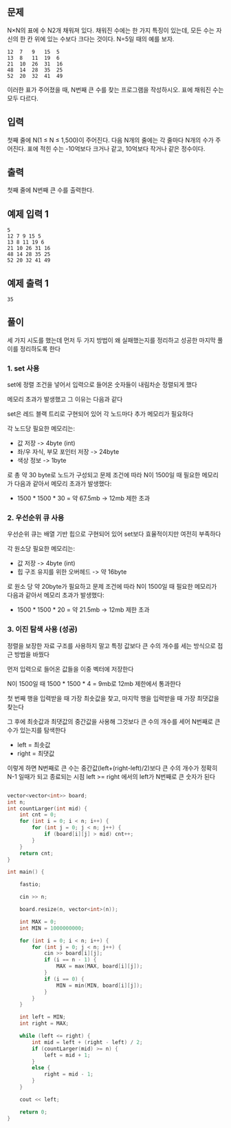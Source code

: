 ## 문제
N×N의 표에 수 N2개 채워져 있다. 채워진 수에는 한 가지 특징이 있는데, 모든 수는 자신의 한 칸 위에 있는 수보다 크다는 것이다. N=5일 때의 예를 보자.

```
12	7	9	15	5
13	8	11	19	6
21	10	26	31	16
48	14	28	35	25
52	20	32	41	49
```
이러한 표가 주어졌을 때, N번째 큰 수를 찾는 프로그램을 작성하시오. 표에 채워진 수는 모두 다르다.

## 입력
첫째 줄에 N(1 ≤ N ≤ 1,500)이 주어진다. 다음 N개의 줄에는 각 줄마다 N개의 수가 주어진다. 표에 적힌 수는 -10억보다 크거나 같고, 10억보다 작거나 같은 정수이다.

## 출력
첫째 줄에 N번째 큰 수를 출력한다.

## 예제 입력 1 
```
5
12 7 9 15 5
13 8 11 19 6
21 10 26 31 16
48 14 28 35 25
52 20 32 41 49
```
## 예제 출력 1 
```
35
```

## 풀이

세 가지 시도를 했는데 먼저 두 가지 방법이 왜 실패했는지를 정리하고 성공한 마지막 풀이를 정리하도록 한다<br>

### 1. set 사용 

set에 정렬 조건을 넣어서 입력으로 들어온 숫자들이 내림차순 정렬되게 했다

메모리 초과가 발생했고 그 이유는 다음과 같다

set은 레드 블랙 트리로 구현되어 있어 각 노드마다 추가 메모리가 필요하다

각 노드당 필요한 메모리는:
  - 값 저장 -> 4byte (int)
  - 좌/우 자식, 부모 포인터 저장 -> 24byte
  - 색상 정보 -> 1byte

로 총 약 30 byte로 노드가 구성되고 문제 조건에 따라 N이 1500일 때 필요한 메모리가 다음과 같아서 메모리 초과가 발생했다:
  - 1500 * 1500 * 30 = 약 67.5mb -> 12mb 제한 초과



### 2. 우선순위 큐 사용

우선순위 큐는 배열 기반 힙으로 구현되어 있어 set보다 효율적이지만 여전히 부족하다

각 원소당 필요한 메모리는:
  - 값 저장 -> 4byte (int)
  - 힙 구조 유지를 위한 오버헤드 -> 약 16byte

로 원소 당 약 20byte가 필요하고 문제 조건에 따라 N이 1500일 때 필요한 메모리가 다음과 같아서 메모리 초과가 발생했다:
  - 1500 * 1500 * 20 = 약 21.5mb -> 12mb 제한 초과




### 3. 이진 탐색 사용 (성공)

정렬을 보장한 자료 구조를 사용하지 말고 특정 값보다 큰 수의 개수를 세는 방식으로 접근 방법을 바꿨다

먼저 입력으로 들어온 값들을 이중 벡터에 저장한다

N이 1500일 때 1500 * 1500 * 4 = 9mb로 12mb 제한에서 통과한다

첫 번째 행을 입력받을 때 가장 최솟값을 찾고, 마지막 행을 입력받을 때 가장 최댓값을 찾는다

그 후에 최솟값과 최댓값의 중간값을 사용해 그것보다 큰 수의 개수를 세어 N번째로 큰 수가 있는지를 탐색한다

- left = 최솟값
- right = 최댓값

이렇게 하면 N번째로 큰 수는 중간값(left+(right-left)/2)보다 큰 수의 개수가 정확히 N-1 일때가 되고 종료되는 시점 left >= right 에서의 left가 N번째로 큰 숫자가 된다


```C++

vector<vector<int>> board;
int n;
int countLarger(int mid) {
	int cnt = 0;
	for (int i = 0; i < n; i++) {
		for (int j = 0; j < n; j++) {
			if (board[i][j] > mid) cnt++;
		}
	}
	return cnt;
}

int main() {

	fastio;

	cin >> n;

	board.resize(n, vector<int>(n));

	int MAX = 0;
	int MIN = 1000000000;

	for (int i = 0; i < n; i++) {
		for (int j = 0; j < n; j++) {
			cin >> board[i][j];
			if (i == n - 1) {
				MAX = max(MAX, board[i][j]);
			}
			if (i == 0) {
				MIN = min(MIN, board[i][j]);
			}
		}
	}

	int left = MIN;
	int right = MAX;

	while (left <= right) {
		int mid = left + (right - left) / 2;
		if (countLarger(mid) >= n) {
			left = mid + 1;
		}
		else {
			right = mid - 1;
		}
	}

	cout << left;

	return 0;
}

```








